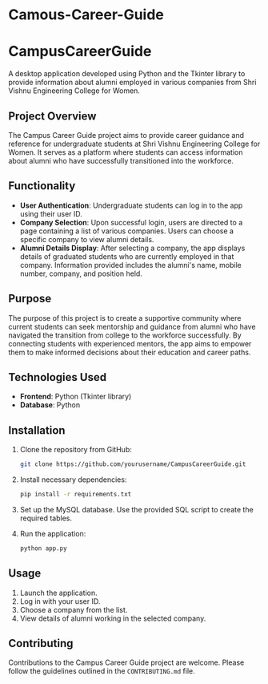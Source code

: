 # Camous-Career-Guide
# CampusCareerGuide

A desktop application developed using Python and the Tkinter library to provide information about alumni employed in various companies from Shri Vishnu Engineering College for Women.

## Project Overview

The Campus Career Guide project aims to provide career guidance and reference for undergraduate students at Shri Vishnu Engineering College for Women. It serves as a platform where students can access information about alumni who have successfully transitioned into the workforce.

## Functionality

- **User Authentication**: Undergraduate students can log in to the app using their user ID.
- **Company Selection**: Upon successful login, users are directed to a page containing a list of various companies. Users can choose a specific company to view alumni details.
- **Alumni Details Display**: After selecting a company, the app displays details of graduated students who are currently employed in that company. Information provided includes the alumni's name, mobile number, company, and position held.

## Purpose

The purpose of this project is to create a supportive community where current students can seek mentorship and guidance from alumni who have navigated the transition from college to the workforce successfully. By connecting students with experienced mentors, the app aims to empower them to make informed decisions about their education and career paths.

## Technologies Used

- **Frontend**: Python (Tkinter library)
- **Database**: Python

## Installation

1. Clone the repository from GitHub:
    ```bash
    git clone https://github.com/yourusername/CampusCareerGuide.git
    ```

2. Install necessary dependencies:
    ```bash
    pip install -r requirements.txt
    ```

3. Set up the MySQL database. Use the provided SQL script to create the required tables.

4. Run the application:
    ```bash
    python app.py
    ```

## Usage

1. Launch the application.
2. Log in with your user ID.
3. Choose a company from the list.
4. View details of alumni working in the selected company.

## Contributing

Contributions to the Campus Career Guide project are welcome. Please follow the guidelines outlined in the `CONTRIBUTING.md` file.

